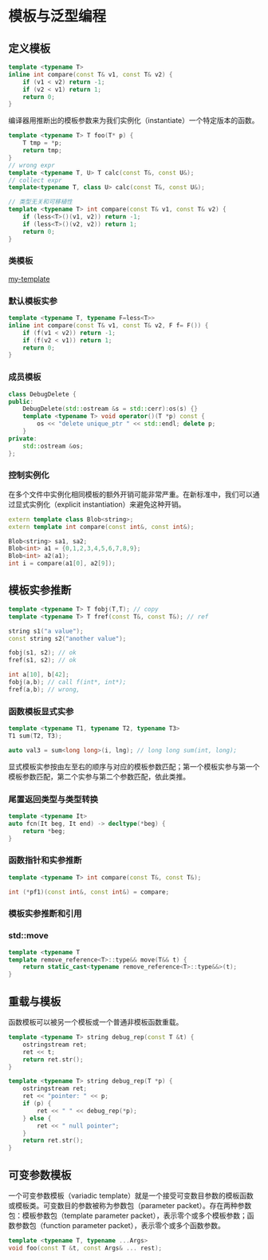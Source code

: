 # 模板与泛型编程

## 定义模板

```c++
template <typename T>
inline int compare(const T& v1, const T& v2) {
    if (v1 < v2) return -1;
    if (v2 < v1) return 1;
    return 0;
}
```

编译器用推断出的模板参数来为我们实例化（instantiate）一个特定版本的函数。

```c++
template <typename T> T foo(T* p) {
    T tmp = *p;
    return tmp;
}
// wrong expr
template <typename T, U> T calc(const T&, const U&);
// collect expr
template<typename T, class U> calc(const T&, const U&);

// 类型无关和可移植性
template <typename T> int compare(const T& v1, const T& v2) {
    if (less<T>()(v1, v2)) return -1;
    if (less<T>()(v2, v2)) return 1;
    return 0;
}
```

### 类模板

[my-template](my-template.h)

### 默认模板实参

```c++
template <typename T, typename F=less<T>>
inline int compare(const T& v1, const T& v2, F f= F()) {
    if (f(v1 < v2)) return -1;
    if (f(v2 < v1)) return 1;
    return 0;
}
```

### 成员模板

```c++
class DebugDelete {
public:
    DebugDelete(std::ostream &s = std::cerr):os(s) {}
    template <typename T> void operator()(T *p) const {
        os << "delete unique_ptr " << std::endl; delete p;
    }
private:
    std::ostream &os;
};
```

### 控制实例化

在多个文件中实例化相同模板的额外开销可能非常严重。在新标准中，我们可以通过显式实例化（explicit instantiation）来避免这种开销。

```c++
extern template class Blob<string>;
extern template int compare(const int&, const int&);

Blob<string> sa1, sa2;
Blob<int> a1 = {0,1,2,3,4,5,6,7,8,9};
Blob<int> a2(a1);
int i = compare(a1[0], a2[9]);
```

## 模板实参推断

```c++
template <typename T> T fobj(T,T); // copy
template <typename T> T fref(const T&, const T&); // ref

string s1("a value");
const string s2("another value");

fobj(s1, s2); // ok
fref(s1, s2); // ok

int a[10], b[42];
fobj(a,b); // call f(int*, int*);
fref(a,b); // wrong,
```

### 函数模板显式实参

```c++
template <typename T1, typename T2, typename T3>
T1 sum(T2, T3);

auto val3 = sum<long long>(i, lng); // long long sum(int, long);
```

显式模板实参按由左至右的顺序与对应的模板参数匹配；第一个模板实参与第一个模板参数匹配，第二个实参与第二个参数匹配，依此类推。

### 尾置返回类型与类型转换

```c++
template <typename It>
auto fcn(It beg, It end) -> decltype(*beg) {
    return *beg;
}
```

### 函数指针和实参推断

```c++
template <typename T> int compare(const T&, const T&);

int (*pf1)(const int&, const int&) = compare;
```

### 模板实参推断和引用

### std::move

```c++
template <typename T
template remove_reference<T>::type&& move(T&& t) {
    return static_cast<typename remove_reference<T>::type&&>(t);
}
```

## 重载与模板

函数模板可以被另一个模板或一个普通非模板函数重载。

```c++
template <typename T> string debug_rep(const T &t) {
    ostringstream ret;
    ret << t;
    return ret.str();
}

template <typename T> string debug_rep(T *p) {
    ostringstream ret;
    ret << "pointer: " << p;
    if (p) {
        ret << " " << debug_rep(*p);
    } else {
        ret << " null pointer";
    }
    return ret.str();
}
```

## 可变参数模板

一个可变参数模板（variadic template）就是一个接受可变数目参数的模板函数或模板类。可变数目的参数被称为参数包（parameter packet）。存在两种参数包：模板参数包（template parameter packet），表示零个或多个模板参数；函数参数包（function parameter packet），表示零个或多个函数参数。

```c++
template <typename T, typename ...Args>
void foo(const T &t, const Args& ... rest);
```
